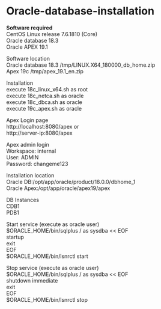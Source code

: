 # Oracle-database-installation
<b>Software required</b><br />
CentOS Linux release 7.6.1810 (Core)<br />
Oracle database 18.3<br />
Oracle APEX 19.1<br />


Software location<br />
Oracle database 18.3 /tmp/LINUX.X64_180000_db_home.zip<br />
Apex 19c /tmp/apex_19.1_en.zip<br />

Installation<br />
execute 18c_linux_x64.sh as root<br />
execute 18c_netca.sh as oracle<br />
execute 18c_dbca.sh as oracle<br />
execute 19c_apex.sh as oracle<br />

Apex Login page<br />
http://localhost:8080/apex or<br /> 
http://server-ip:8080/apex<br />

Apex admin login<br />
Workspace: internal<br />
User: ADMIN<br />
Password: changeme123<br />

Installation location<br />
Oracle DB:/opt/app/oracle/product/18.0.0/dbhome_1<br />
Oracle Apex:/opt/app/oracle/apex19/apex<br />

DB Instances<br />
CDB1<br />
PDB1<br />

Start service (execute as oracle user)<br />
$ORACLE_HOME/bin/sqlplus / as sysdba << EOF<br />
startup<br />
exit<br />
EOF<br />
$ORACLE_HOME/bin/lsnrctl start<br />

Stop service (execute as oracle user)<br />
$ORACLE_HOME/bin/sqlplus / as sysdba << EOF<br />
shutdown immediate<br />
exit<br />
EOF<br />
$ORACLE_HOME/bin/lsnrctl stop<br />
